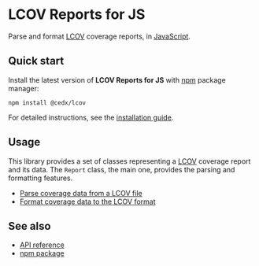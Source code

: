# LCOV Reports for JS
Parse and format [LCOV](https://github.com/linux-test-project/lcov) coverage reports,
in [JavaScript](https://developer.mozilla.org/docs/Web/JavaScript).
	
## Quick start
Install the latest version of **LCOV Reports for JS** with [npm](https://www.npmjs.com) package manager:

```shell
npm install @cedx/lcov
```

For detailed instructions, see the [installation guide](installation.md).

## Usage
This library provides a set of classes representing a [LCOV](https://github.com/linux-test-project/lcov) coverage report and its data. 
The `Report` class, the main one, provides the parsing and formatting features.

- [Parse coverage data from a LCOV file](usage/parsing.md)
- [Format coverage data to the LCOV format](usage/formatting.md)

## See also
- [API reference](api/)
- [npm package](https://www.npmjs.com/package/@cedx/lcov)
